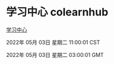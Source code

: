 # 学习中心 colearnhub
[学习中心](http://59.174.25.66:56308/colearnhub/)

2022年 05月 03日 星期二 11:00:01 CST

2022年 05月 03日 星期二 03:00:01 GMT
